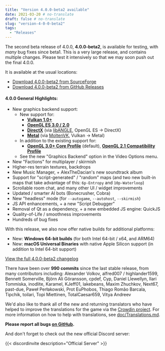 ```yaml
---
title: "Version 4.0.0-beta2 available"
date: 2021-03-20 # no-translate
draft: false # no-translate
slug: "version-4-0-0-beta2"
tags:
  - "Releases"
---
```


The second beta release of 4.0.0, **4.0.0-beta2**, is available for testing, with *many* bug fixes since beta1. This is a very large release, and contains multiple changes. Please test it intensively so that we may soon push out the final 4.0.0.

It is available at the usual locations:
- [Download 4.0.0-beta2 from SourceForge](https://sourceforge.net/projects/warzone2100/files/releases/4.0.0-beta2/)
- [Download 4.0.0-beta2 from GitHub Releases](https://github.com/Warzone2100/warzone2100/releases/tag/4.0.0-beta2)

#### 4.0.0 General Highlights:

- New graphics backend support:
    - New support for:
        - **[Vulkan 1.0+](https://en.wikipedia.org/wiki/Vulkan_%28API%29)**
        - **[OpenGL ES 3.0 / 2.0](https://en.wikipedia.org/wiki/OpenGL_ES)**
        - **[DirectX](https://en.wikipedia.org/wiki/DirectX)** (via [libANGLE](https://en.wikipedia.org/wiki/ANGLE_%28software%29), OpenGL ES -> DirectX)
        - **[Metal](https://en.wikipedia.org/wiki/Metal_%28API%29)** (via [MoltenVK](https://github.com/KhronosGroup/MoltenVK), Vulkan -> Metal)
    - In addition to the existing support for:
        - **[OpenGL 3.0+ Core Profile](https://en.wikipedia.org/wiki/OpenGL#OpenGL_3.0)** (default), **[OpenGL 2.1 Compatibility Profile](https://en.wikipedia.org/wiki/OpenGL#Version_history)**
    - See the new "Graphics Backend" option in the Video Options menu.
- New "Factions" for multiplayer / skirmish
- Higher-res terrain textures, backdrops
- New Music Manager, + AlexTheDacian's new soundtrack album
- Support for "script-generated" / "random" maps (and two new built-in maps that take advantage of this: `6p-Entropy` and `10p-Waterloop`)
- Scrollable room chat, and many other UI / widget improvements
- Updated / smarter AI bots (Bonecrusher, Cobra)
- New "headless" mode (for `--autogame`, `--autohost`, `--skirmish`)
- JS API enhancements, + a new "Script Debugger"
- Removal of Qt as a dependency, + a new embedded JS engine: QuickJS
- Quality-of-Life / smoothness improvements
- Hundreds of bug fixes

With this release, we also now offer native builds for additional platforms:
- New: **Windows 64-bit builds** (for both Intel 64-bit / x64, and ARM64)
- New: **macOS Universal Binaries** with native Apple Silicon support (in addition to Intel 64-bit support)

[View the full 4.0.0-beta2 changelog](https://github.com/Warzone2100/warzone2100/raw/4.0.0-beta2/ChangeLog)

There have been over **990 commits** since the last stable release, from many contributors including: Alexander Volkov, alfred007 / highlander1599, Bennett Somerville, Björn Ali Göransson, cpdef, Cyp, Daniel Llewellyn, Ilari Tommiska, inodlite, Karamel, KJeff01, lakebeans, Maxim Zhuchkov, Next67, past-due, Paweł Perłakowski, Prot EuPhobos, Thiago Romão Barcala, Tipchik, toilari, Topi Miettinen, TotalCaesar659, Vitya Andreev

We'd also like to thank all of the new and returning translators who have helped to improve the translations for the game via the [Crowdin project](https://crowdin.com/project/warzone2100). For more information on how to help with translations, see [doc/Translations.md](https://github.com/Warzone2100/warzone2100/blob/master/doc/Translations.md#how-do-i-help-translate).

**Please report all bugs [on GitHub](https://github.com/Warzone2100/warzone2100/issues).**

And don't forget to check out the new official Discord server:

{{< discordinvite description="Official Server" >}}
